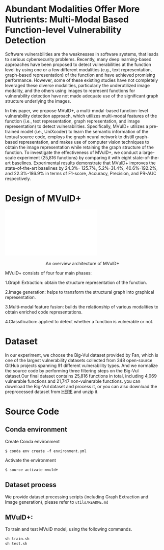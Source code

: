 # Abundant Modalities Offer More Nutrients: Multi-Modal Based Function-level Vulnerability Detection

Software vulnerabilities are the weaknesses in software systems, that leads to serious cybersecurity problems. Recently, many deep learning-based approaches have been proposed to detect vulnerabilities at the function level by using one or a few different modalities (e.g., text representation, graph-based representation) of the function and have achieved promising performance. However, some of these existing studies have not completely leveraged these diverse modalities, particularly the underutilized image modality, and the others using images to represent functions for vulnerability detection have not made adequate use of the significant graph structure underlying the images. 

In this paper, we propose MVulD+, a multi-modal-based function-level vulnerability detection approach, which utilizes multi-modal features of the function (i.e., text representation, graph representation, and image representation) to detect vulnerabilities. Specifically, MVulD+ utilizes a pre- trained model (i.e., UniXcoder) to learn the semantic information of the textual source code, employs the graph neural network to distill graph-based representation, and makes use of computer vision techniques to obtain the image representation while retaining the graph structure of the function. To investigate the effectiveness of MVulD+, we conduct a large-scale experiment (25,816 functions) by comparing it with eight state-of-the-art baselines. Experimental results demonstrate that MVulD+ improves the state-of-the-art baselines by 24.3%- 125.7%, 5.2%-31.4%, 40.6%-192.2%, and 22.3%-186.9% in terms of F1-score, Accuracy, Precision, and PR-AUC respectively.

# Design of MVulD+

![arc](MVulD+.pdf)
<p align="center"> An overview architecture of MVulD+ </p> 

MVulD+ consists of four four main phases:

1.Graph Extraction: obtain the structure representation of the function. 

2.Image generation: helps to transform the structural graph into graphical representation.

3.Multi-modal feature fusion: builds the relationship of various modalities to obtain enriched code representations.

4.Classification: applied to detect whether a function is vulnerable or not. 

# Dataset

In our experiment, we choose the Big-Vul dataset provided by Fan, which is one of the largest vulnerability datasets collected from 348 open-source GitHub projects spanning 91 different vulnerability types. And we normalize the source code by performing three filtering steps on the Big-Vul dataset.Our final dataset contains 25,816 functions in total, including 4,069 vulnerable
functions and 21,747 non-vulnerable functions.
you can download the Big-Vul dataset and process it, or you can also download the preprocessed dataset from [HERE](https://drive.google.com/file/d/16tm5TU9CUCePFg6wJh2kz71SZylKv8zw/view?usp=sharing) and unzip it.

# Source Code

## Conda environment
Create Conda environment

    $ conda env create -f environment.yml

Activate the environment

    $ source activate mvuld+

## Dataset process

We provide dataset processing scripts (including Graph Extraction and Image generation), please refer to `utils/README.md` 


## MVulD+:

To train and test MVulD model, using the following commands. 

```shell
sh train.sh
sh test.sh
```